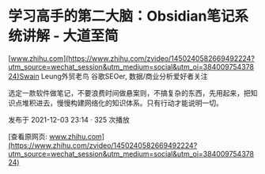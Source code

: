 # 学习高手的第二大脑：Obsidian笔记系统讲解 - 大道至简

[www.zhihu.com](https://www.zhihu.com/zvideo/1450240582669492224?utm_source=wechat_session&utm_medium=social&utm_oi=38400975437824)Swain Leung外贸老鸟 谷歌SEOer, 数据/商业分析爱好者关注

选定一款软件做笔记，不要浪费时间做悬案则，不搞复杂的东西，先用起来，把知识点堆积进去，慢慢构建网络化的知识体系。只有行动才能说明一切。

发布于 2021-12-03 23:14 · 325 次播放

[查看原网页: www.zhihu.com](https://www.zhihu.com/zvideo/1450240582669492224?utm_source=wechat_session&utm_medium=social&utm_oi=38400975437824)